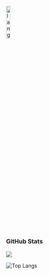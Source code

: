 <p align="left"><img width=15%" src="https://github.com/alansmathew/alansmathew/raw/master/lang.gif" alt="lang image here" /></p>

# <h3 align="left">GitHub Stats</h3>

<a href="">
  <img align="centre" src="https://github-readme-stats.vercel.app/api?username=samh06&count_private=true&include_all_commits=true&show_icons=true&title_color=007bff&text_color=e7e7e7&icon_color=007bff&bg_color=171c28" />
<a />
  
![Top Langs](https://github-readme-stats.vercel.app/api/top-langs/?username=samh06&layout=compact&title_color=007bff&text_color=e7e7e7&icon_color=007bff&bg_color=171c28)
